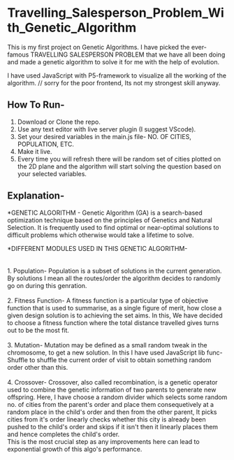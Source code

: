 # Travelling_Salesperson_Problem_With_Genetic_Algorithm

This is my first project on Genetic Algorithms.
I have picked the ever-famous TRAVELLING SALESPERSON PROBLEM that we have all been doing and 
made a genetic algorithm to solve it for me with the help of evolution.

I have used JavaScript with P5-framework to visualize all the working of the algorithm.
// sorry for the poor frontend, Its not my strongest skill anyway.

## How To Run-
   1. Download or Clone the repo.
   2. Use any text editor with live server plugin (I suggest VScode).
   3. Set your desired variables in the main.js file- NO. OF CITIES, POPULATION, ETC. 
   4. Make it live.
   5. Every time you will refresh there will  be random set of cities plotted on the 2D plane and the algorithm will start solving 
      the question based on your selected variables.
      
 ## Explanation-
   *GENETIC ALGORITHM -   Genetic Algorithm (GA) is a search-based optimization technique based on the principles of Genetics and Natural Selection. It is frequently used to find optimal or near-optimal solutions to difficult problems which otherwise would take a lifetime to solve.<br>
   
   *DIFFERENT MODULES USED IN THIS GENETIC ALGORITHM-<br><br>
      <br>1. Population- Population is a subset of solutions in the current generation. By solutions I mean all the routes/order the algorithm decides to randomly go on during this genration.<br>
      <br>2. Fitness Function- A fitness function is a particular type of objective function that is used to summarise, as a single figure of merit, how close a given design solution is to achieving the set aims. In this, We have decided to choose a fitness function where the total distance travelled gives turns out to be the most fit.<br>
      <br>3. Mutation- Mutation may be defined as a small random tweak in the chromosome, to get a new solution. In this I have used JavaScript lib func- Shuffle to shuffle the current order of visit to obtain something random order other than this.<br>
      <br>4. Crossover- Crossover, also called recombination, is a genetic operator used to combine the genetic information of two parents to generate new offspring. Here,  I have choose a random divider which selects some random no. of cities from the parent's order and place them consequetively at a random place in the child's order and then from the other parent, It picks cities from it's order linearly checks whether this city is already been pushed to the child's order and skips if it isn't then it linearly places them and hence completes the child's order.<br>
         This is the most crucial step as any improvements here can lead to exponential growth of this algo's performance.<br>
  
